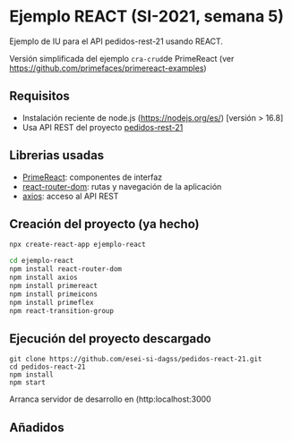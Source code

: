 # Ejemplo REACT (SI-2021, semana 5)

Ejemplo de IU para el API pedidos-rest-21 usando REACT.

Versión simplificada del ejemplo `cra-crud`de PrimeReact (ver https://github.com/primefaces/primereact-examples)

## Requisitos

* Instalación reciente de node.js (https://nodejs.org/es/) [versión > 16.8]
* Usa API REST del proyecto [pedidos-rest-21](https://github.com/esei-si-dagss/pedidos-rest-21)

## Librerias usadas

* [PrimeReact](https://www.primefaces.org/primereact/): componentes de interfaz
* [react-router-dom](https://reactrouter.com/): rutas y navegación de la aplicación
* [axios](https://axios-http.com/): acceso al API REST

## Creación del proyecto (ya hecho)

```sh
npx create-react-app ejemplo-react

cd ejemplo-react
npm install react-router-dom
npm install axios
npm install primereact
npm install primeicons
npm install primeflex
npm react-transition-group
```


## Ejecución del proyecto descargado

```
git clone https://github.com/esei-si-dagss/pedidos-react-21.git
cd pedidos-react-21
npm install
npm start
```

Arranca servidor de desarrollo en (http:localhost:3000

## Añadidos

